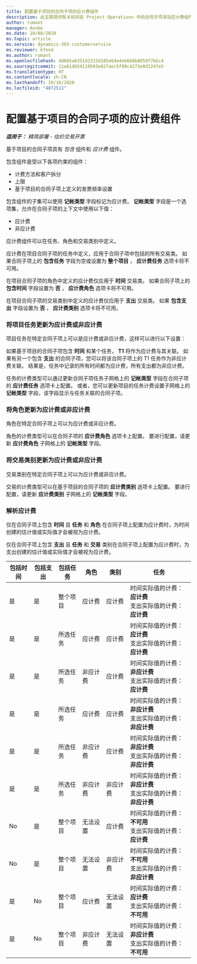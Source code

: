 ```yaml
---
title: 配置基于项目的合同子项的应计费组件
description: 此主题提供有关如何在 Project Operations 中向合同子项添加应计费组件的信息。
author: rumant
manager: Annbe
ms.date: 10/08/2020
ms.topic: article
ms.service: dynamics-365-customerservice
ms.reviewer: kfend
ms.author: rumant
ms.openlocfilehash: 4d665a6351d2315d185e64e4eb6b0b8859f7bbc4
ms.sourcegitcommit: 11a61db54119503e82faec5f99c4273e8d1247e5
ms.translationtype: HT
ms.contentlocale: zh-CN
ms.lasthandoff: 10/16/2020
ms.locfileid: "4072511"
---
```

# <a name="configuring-chargeable-components-of-a-project-based-contract-line"></a>配置基于项目的合同子项的应计费组件

_**适用于：** 精简部署 - 估价交易开票_

基于项目的合同子项具有 *包含* 组件和 *应计费* 组件。

包含组件是受以下各项约束的组件：

  - 计费方法和客户拆分
  - 上限 
  - 基于项目的合同子项上定义的发票频率设置

包含组件的子集可以使用 **记帐类型** 字段标记为应计费。 **记帐类型** 字段是一个选项集，允许在合同子项的上下文中使用以下值：

  - 应计费
  - 非应计费

应计费组件可以在任务、角色和交易类别中定义。

应计费在项目合同子项的任务中定义，应用于合同子项中包括的所有交易类。 如果合同子项上的 **包含任务** 字段为空或设置为 **整个项目** ， **应计费任务** 选项卡将不可用。

在项目合同子项的角色中定义的应计费仅应用于 **时间** 交易类。 如果合同子项上的 **包含时间** 字段设置为 **否** ， **应计费角色** 选项卡将不可用。

在项目合同子项的交易类别中定义的应计费仅应用于 **支出** 交易类。 如果 **包含支出** 字段设置为 **否** ， **应计费类别** 选项卡将不可用。

### <a name="update-a-project-task-as-chargeable-or-non-chargeable"></a>将项目任务更新为应计费或非应计费

项目任务在特定合同子项上可以是应计费或非应计费，这样可以进行以下设置：

如果基于项目的合同子项包含 **时间** 和某个任务， **T1** 将作为应计费与其关联。 如果有另一个包含 **支出** 的合同子项，您可以将该合同子项上的 T1 任务作为非应计费关联。 结果是，任务中记录的所有时间都为应计费，所有支出都为非应计费。

任务的计费类型可以通过更新合同子项任务子网格上的 **记帐类型** 字段在合同子项的 **应计费任务** 选项卡上配置。 或者，您可以更新项目的任务计费设置子网格上的 **记帐类型** 字段，该字段显示与任务关联的合同子项。

### <a name="update-a-role-as-chargeable-or-non-chargeable"></a>将角色更新为应计费或非应计费

角色在特定合同子项上可以为应计费或非应计费。

角色的计费类型可以在合同子项的 **应计费角色** 选项卡上配置。 要进行配置，请更新 **应计费角色** 子网格上的 **记帐类型** 字段。

### <a name="update-a-transaction-category-as-chargeable-or-non-chargeable"></a>将交易类别更新为应计费或非应计费

交易类别在特定合同子项上可以为应计费或非应计费。

交易的计费类型可以在基于项目的合同子项的 **应计费类别** 选项卡上配置。 要进行配置，请更新 **应计费类别** 子网格上的 **记帐类型** 字段。

### <a name="resolve-chargeability"></a>解析应计费

仅在合同子项上包含 **时间** 且 **任务** 和 **角色** 在合同子项上配置为应计费时，为时间创建的估计值或实际值才会被视为应计费。

仅在合同子项上包含 **支出** 且 **任务** 和 **交易** 类别在合同子项上配置为应计费时，为支出创建的估计值或实际值才会被视为应计费。


| 包括时间 | 包括支出 | 包括任务 | 角色           | 类别       | 任务                                                                                                      |
|---------------|------------------|----------------|----------------|----------------|-----------------------------------------------------------------------------------------------------------|
| 是           | 是              | 整个项目 | 应计费     | 应计费     | 时间实际值的计费： **应计费** </br> 支出实际值的计费： **应计费**           |
| 是           | 是              | 所选任务 | 应计费     | 应计费     | 时间实际值的计费： **应计费** </br> 支出实际值的计费： **应计费**           |
| 是           | 是              | 所选任务 | 非应计费 | 应计费     | 时间实际值的计费： **非应计费** </br> 支出实际值的计费： **应计费**       |
| 是           | 是              | 所选任务 | 应计费     | 应计费     | 时间实际值的计费： **非应计费** </br> 支出实际值的计费： **非应计费** |
| 是           | 是              | 所选任务 | 非应计费 | 应计费     | 时间实际值的计费： **非应计费** </br> 支出实际值的计费： **非应计费** |
| 是           | 是              | 所选任务 | 非应计费 | 非应计费 | 时间实际值的计费： **非应计费** </br> 支出实际值的计费： **非应计费** |
| No            | 是              | 整个项目 | 无法设置   | 应计费     | 时间实际值的计费： **不可用**</br>支出实际值的计费： **应计费**          |
| No            | 是              | 整个项目 | 无法设置   | 非应计费 | 时间实际值的计费： **不可用**</br> 支出实际值的计费： **非应计费**     |
| 是           | No               | 整个项目 | 应计费     | 无法设置   | 时间实际值的计费： **应计费** </br> 支出实际值的计费： **不可用**        |
| 是           | No               | 整个项目 | 非应计费 | 无法设置   | 时间实际值的计费： **非应计费** </br>支出实际值的计费： **不可用**   |
